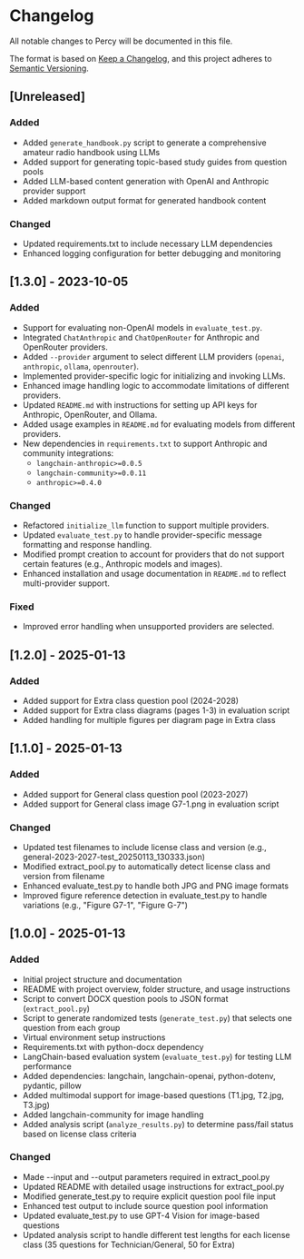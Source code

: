 # Changelog
All notable changes to Percy will be documented in this file.

The format is based on [Keep a Changelog](https://keepachangelog.com/en/1.0.0/),
and this project adheres to [Semantic Versioning](https://semver.org/spec/v2.0.0.html).

## [Unreleased]

### Added
- Added `generate_handbook.py` script to generate a comprehensive amateur radio handbook using LLMs
- Added support for generating topic-based study guides from question pools
- Added LLM-based content generation with OpenAI and Anthropic provider support
- Added markdown output format for generated handbook content

### Changed
- Updated requirements.txt to include necessary LLM dependencies
- Enhanced logging configuration for better debugging and monitoring

## [1.3.0] - 2023-10-05

### Added
- Support for evaluating non-OpenAI models in `evaluate_test.py`.
- Integrated `ChatAnthropic` and `ChatOpenRouter` for Anthropic and OpenRouter providers.
- Added `--provider` argument to select different LLM providers (`openai`, `anthropic`, `ollama`, `openrouter`).
- Implemented provider-specific logic for initializing and invoking LLMs.
- Enhanced image handling logic to accommodate limitations of different providers.
- Updated `README.md` with instructions for setting up API keys for Anthropic, OpenRouter, and Ollama.
- Added usage examples in `README.md` for evaluating models from different providers.
- New dependencies in `requirements.txt` to support Anthropic and community integrations:
  - `langchain-anthropic>=0.0.5`
  - `langchain-community>=0.0.11`
  - `anthropic>=0.4.0`

### Changed
- Refactored `initialize_llm` function to support multiple providers.
- Updated `evaluate_test.py` to handle provider-specific message formatting and response handling.
- Modified prompt creation to account for providers that do not support certain features (e.g., Anthropic models and images).
- Enhanced installation and usage documentation in `README.md` to reflect multi-provider support.

### Fixed
- Improved error handling when unsupported providers are selected.

## [1.2.0] - 2025-01-13

### Added
- Added support for Extra class question pool (2024-2028)
- Added support for Extra class diagrams (pages 1-3) in evaluation script
- Added handling for multiple figures per diagram page in Extra class

## [1.1.0] - 2025-01-13

### Added
- Added support for General class question pool (2023-2027)
- Added support for General class image G7-1.png in evaluation script

### Changed
- Updated test filenames to include license class and version (e.g., general-2023-2027-test_20250113_130333.json)
- Modified extract_pool.py to automatically detect license class and version from filename
- Enhanced evaluate_test.py to handle both JPG and PNG image formats
- Improved figure reference detection in evaluate_test.py to handle variations (e.g., "Figure G7-1", "Figure G-7")

## [1.0.0] - 2025-01-13

### Added
- Initial project structure and documentation
- README with project overview, folder structure, and usage instructions
- Script to convert DOCX question pools to JSON format (`extract_pool.py`)
- Script to generate randomized tests (`generate_test.py`) that selects one question from each group
- Virtual environment setup instructions
- Requirements.txt with python-docx dependency
- LangChain-based evaluation system (`evaluate_test.py`) for testing LLM performance
- Added dependencies: langchain, langchain-openai, python-dotenv, pydantic, pillow
- Added multimodal support for image-based questions (T1.jpg, T2.jpg, T3.jpg)
- Added langchain-community for image handling
- Added analysis script (`analyze_results.py`) to determine pass/fail status based on license class criteria

### Changed
- Made --input and --output parameters required in extract_pool.py
- Updated README with detailed usage instructions for extract_pool.py
- Modified generate_test.py to require explicit question pool file input
- Enhanced test output to include source question pool information
- Updated evaluate_test.py to use GPT-4 Vision for image-based questions
- Updated analysis script to handle different test lengths for each license class (35 questions for Technician/General, 50 for Extra)
